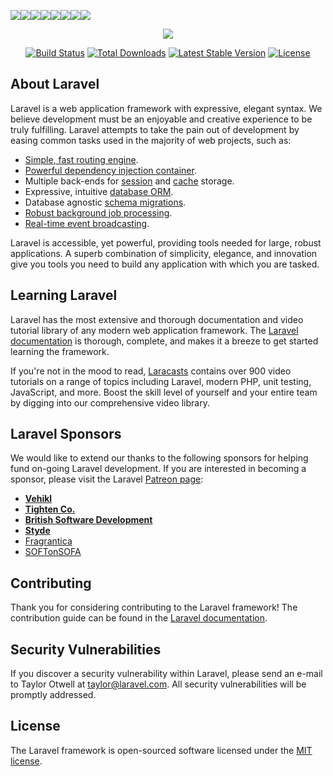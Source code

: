 [![](https://sourcerer.io/fame/ashrafshovo/ashrafshovo/mamaskitchen/images/0)](https://sourcerer.io/fame/ashrafshovo/ashrafshovo/mamaskitchen/links/0)[![](https://sourcerer.io/fame/ashrafshovo/ashrafshovo/mamaskitchen/images/1)](https://sourcerer.io/fame/ashrafshovo/ashrafshovo/mamaskitchen/links/1)[![](https://sourcerer.io/fame/ashrafshovo/ashrafshovo/mamaskitchen/images/2)](https://sourcerer.io/fame/ashrafshovo/ashrafshovo/mamaskitchen/links/2)[![](https://sourcerer.io/fame/ashrafshovo/ashrafshovo/mamaskitchen/images/3)](https://sourcerer.io/fame/ashrafshovo/ashrafshovo/mamaskitchen/links/3)[![](https://sourcerer.io/fame/ashrafshovo/ashrafshovo/mamaskitchen/images/4)](https://sourcerer.io/fame/ashrafshovo/ashrafshovo/mamaskitchen/links/4)[![](https://sourcerer.io/fame/ashrafshovo/ashrafshovo/mamaskitchen/images/5)](https://sourcerer.io/fame/ashrafshovo/ashrafshovo/mamaskitchen/links/5)[![](https://sourcerer.io/fame/ashrafshovo/ashrafshovo/mamaskitchen/images/6)](https://sourcerer.io/fame/ashrafshovo/ashrafshovo/mamaskitchen/links/6)[![](https://sourcerer.io/fame/ashrafshovo/ashrafshovo/mamaskitchen/images/7)](https://sourcerer.io/fame/ashrafshovo/ashrafshovo/mamaskitchen/links/7)



<p align="center"><img src="https://laravel.com/assets/img/components/logo-laravel.svg"></p>

<p align="center">
<a href="https://travis-ci.org/laravel/framework"><img src="https://travis-ci.org/laravel/framework.svg" alt="Build Status"></a>
<a href="https://packagist.org/packages/laravel/framework"><img src="https://poser.pugx.org/laravel/framework/d/total.svg" alt="Total Downloads"></a>
<a href="https://packagist.org/packages/laravel/framework"><img src="https://poser.pugx.org/laravel/framework/v/stable.svg" alt="Latest Stable Version"></a>
<a href="https://packagist.org/packages/laravel/framework"><img src="https://poser.pugx.org/laravel/framework/license.svg" alt="License"></a>
</p>

## About Laravel

Laravel is a web application framework with expressive, elegant syntax. We believe development must be an enjoyable and creative experience to be truly fulfilling. Laravel attempts to take the pain out of development by easing common tasks used in the majority of web projects, such as:

- [Simple, fast routing engine](https://laravel.com/docs/routing).
- [Powerful dependency injection container](https://laravel.com/docs/container).
- Multiple back-ends for [session](https://laravel.com/docs/session) and [cache](https://laravel.com/docs/cache) storage.
- Expressive, intuitive [database ORM](https://laravel.com/docs/eloquent).
- Database agnostic [schema migrations](https://laravel.com/docs/migrations).
- [Robust background job processing](https://laravel.com/docs/queues).
- [Real-time event broadcasting](https://laravel.com/docs/broadcasting).

Laravel is accessible, yet powerful, providing tools needed for large, robust applications. A superb combination of simplicity, elegance, and innovation give you tools you need to build any application with which you are tasked.

## Learning Laravel

Laravel has the most extensive and thorough documentation and video tutorial library of any modern web application framework. The [Laravel documentation](https://laravel.com/docs) is thorough, complete, and makes it a breeze to get started learning the framework.

If you're not in the mood to read, [Laracasts](https://laracasts.com) contains over 900 video tutorials on a range of topics including Laravel, modern PHP, unit testing, JavaScript, and more. Boost the skill level of yourself and your entire team by digging into our comprehensive video library.

## Laravel Sponsors

We would like to extend our thanks to the following sponsors for helping fund on-going Laravel development. If you are interested in becoming a sponsor, please visit the Laravel [Patreon page](http://patreon.com/taylorotwell):

- **[Vehikl](http://vehikl.com)**
- **[Tighten Co.](https://tighten.co)**
- **[British Software Development](https://www.britishsoftware.co)**
- **[Styde](https://styde.net)**
- [Fragrantica](https://www.fragrantica.com)
- [SOFTonSOFA](https://softonsofa.com/)

## Contributing

Thank you for considering contributing to the Laravel framework! The contribution guide can be found in the [Laravel documentation](http://laravel.com/docs/contributions).

## Security Vulnerabilities

If you discover a security vulnerability within Laravel, please send an e-mail to Taylor Otwell at taylor@laravel.com. All security vulnerabilities will be promptly addressed.

## License

The Laravel framework is open-sourced software licensed under the [MIT license](http://opensource.org/licenses/MIT).
